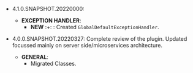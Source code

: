 * 4.1.0.SNAPSHOT.20220000:
    * **EXCEPTION HANDLER**:
        * **NEW** :+: : Created `GlobalDefaultExceptionHandler`.

* 4.0.0.SNAPSHOT.20220327: Complete review of the plugin. Updated focussed mainly on server side/microservices architecture.
    * **GENERAL**:
        * Migrated Classes.

